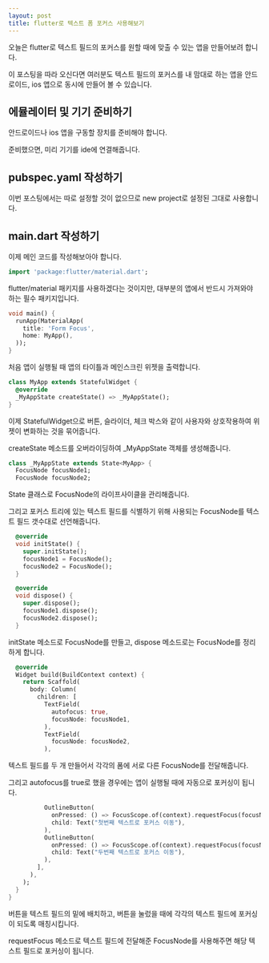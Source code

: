 ```yaml
---
layout: post
title: flutter로 텍스트 폼 포커스 사용해보기
---
```


오늘은 flutter로 텍스트 필드의 포커스를 원할 때에 맞출 수 있는 앱을 만들어보려 합니다.

이 포스팅을 따라 오신다면 여러분도 텍스트 필드의 포커스를 내 맘대로 하는 앱을 안드로이드, ios 앱으로 동시에 만들어 볼 수 있습니다.

## 에뮬레이터 및 기기 준비하기

안드로이드나 ios 앱을 구동할 장치를 준비해야 합니다.

준비했으면, 미리 기기를 ide에 연결해줍니다.

## pubspec.yaml 작성하기

이번 포스팅에서는 따로 설정할 것이 없으므로 new project로 설정된 그대로 사용합니다.

## main.dart 작성하기

이제 메인 코드를 작성해보아야 합니다.

```dart
import 'package:flutter/material.dart';
```

flutter/material 패키지를 사용하겠다는 것이지만, 대부분의 앱에서 반드시 가져와야 하는 필수 패키지입니다.

```dart
void main() {
  runApp(MaterialApp(
    title: 'Form Focus',
    home: MyApp(),
  ));
}
```

처음 앱이 실행될 때 앱의 타이틀과 메인스크린 위젯을 출력합니다.

```dart
class MyApp extends StatefulWidget {
  @override
  _MyAppState createState() => _MyAppState();
}
```

이제 StatefulWidget으로 버튼, 슬라이더, 체크 박스와 같이 사용자와 상호작용하여 위젯이 변화하는 것을 묶어줍니다.

createState 메소드를 오버라이딩하여 _MyAppState 객체를 생성해줍니다.

```dart
class _MyAppState extends State<MyApp> {
  FocusNode focusNode1;
  FocusNode focusNode2;
```

State 클래스로 FocusNode의 라이프사이클을 관리해줍니다.

그리고 포커스 트리에 있는 텍스트 필드를 식별하기 위해 사용되는 FocusNode를 텍스트 필드 갯수대로 선언해줍니다.

```dart
  @override
  void initState() {
    super.initState();
    focusNode1 = FocusNode();
    focusNode2 = FocusNode();
  }

  @override
  void dispose() {
    super.dispose();
    focusNode1.dispose();
    focusNode2.dispose();
  }
```

initState 메소드로 FocusNode를 만들고, dispose 메소드로는 FocusNode를 정리하게 합니다.

```dart
  @override
  Widget build(BuildContext context) {
    return Scaffold(
      body: Column(
        children: [
          TextField(
            autofocus: true,
            focusNode: focusNode1,
          ),
          TextField(
            focusNode: focusNode2,
          ),
```

텍스트 필드를 두 개 만들어서 각각의 폼에 서로 다른 FocusNode를 전달해줍니다.

그리고 autofocus를 true로 했을 경우에는 앱이 실행될 때에 자동으로 포커싱이 됩니다.

```dart
          OutlineButton(
            onPressed: () => FocusScope.of(context).requestFocus(focusNode1),
            child: Text("첫번째 텍스트로 포커스 이동"),
          ),
          OutlineButton(
            onPressed: () => FocusScope.of(context).requestFocus(focusNode2),
            child: Text("두번째 텍스트로 포커스 이동"),
          ),
        ],
      ),
    );
  }
}
```

버튼을 텍스트 필드의 밑에 배치하고, 버튼을 눌렀을 때에 각각의 텍스트 필드에 포커싱이 되도록 매칭시킵니다.

requestFocus 메소드로 텍스트 필드에 전달해준 FocusNode를 사용해주면 해당 텍스트 필드로 포커싱이 됩니다.